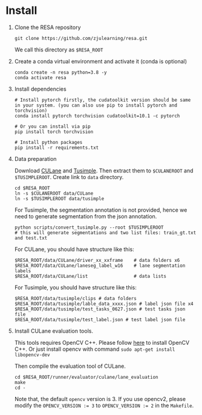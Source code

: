 
# Install

1. Clone the RESA repository
    ```
    git clone https://github.com/zjulearning/resa.git
    ```
    We call this directory as `$RESA_ROOT`

2. Create a conda virtual environment and activate it (conda is optional)

    ```Shell
    conda create -n resa python=3.8 -y
    conda activate resa
    ```

3. Install dependencies

    ```Shell
    # Install pytorch firstly, the cudatoolkit version should be same in your system. (you can also use pip to install pytorch and torchvision)
    conda install pytorch torchvision cudatoolkit=10.1 -c pytorch

    # Or you can install via pip
    pip install torch torchvision

    # Install python packages
    pip install -r requirements.txt
    ```

4. Data preparation

    Download [CULane](https://xingangpan.github.io/projects/CULane.html) and [Tusimple](https://github.com/TuSimple/tusimple-benchmark/issues/3). Then extract them to `$CULANEROOT` and `$TUSIMPLEROOT`. Create link to `data` directory.
    
    ```Shell
    cd $RESA_ROOT
    ln -s $CULANEROOT data/CULane
    ln -s $TUSIMPLEROOT data/tusimple
    ```

    For Tusimple, the segmentation annotation is not provided, hence we need to generate segmentation from the json annotation. 

    ```Shell
    python scripts/convert_tusimple.py --root $TUSIMPLEROOT
    # this will generate segmentations and two list files: train_gt.txt and test.txt
    ```

    For CULane, you should have structure like this:
    ```
    $RESA_ROOT/data/CULane/driver_xx_xxframe    # data folders x6
    $RESA_ROOT/data/CULane/laneseg_label_w16    # lane segmentation labels
    $RESA_ROOT/data/CULane/list                 # data lists
    ```

    For Tusimple, you should have structure like this:
    ```
    $RESA_ROOT/data/tusimple/clips # data folders
    $RESA_ROOT/data/tusimple/lable_data_xxxx.json # label json file x4
    $RESA_ROOT/data/tusimple/test_tasks_0627.json # test tasks json file
    $RESA_ROOT/data/tusimple/test_label.json # test label json file
    ```

5. Install CULane evaluation tools. 

    This tools requires OpenCV C++. Please follow [here](https://docs.opencv.org/master/d7/d9f/tutorial_linux_install.html) to install OpenCV C++.  Or just install opencv with command `sudo apt-get install libopencv-dev`

    
    Then compile the evaluation tool of CULane.
    ```Shell
    cd $RESA_ROOT/runner/evaluator/culane/lane_evaluation
    make
    cd -
    ```
    
    Note that, the default `opencv` version is 3. If you use opencv2, please modify the `OPENCV_VERSION := 3` to `OPENCV_VERSION := 2` in the `Makefile`.